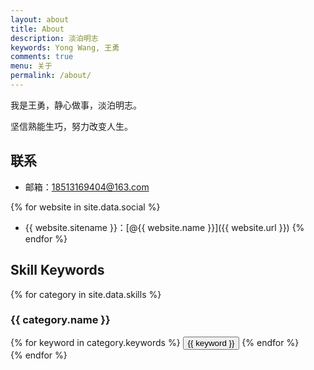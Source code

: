 ```yaml
---
layout: about
title: About
description: 淡泊明志
keywords: Yong Wang, 王勇
comments: true
menu: 关于
permalink: /about/
---
```


我是王勇，静心做事，淡泊明志。

坚信熟能生巧，努力改变人生。

## 联系

* 邮箱：18513169404@163.com

{% for website in site.data.social %}
* {{ website.sitename }}：[@{{ website.name }}]({{ website.url }})
{% endfor %}

## Skill Keywords

{% for category in site.data.skills %}
### {{ category.name }}
<div class="btn-inline">
{% for keyword in category.keywords %}
<button class="btn btn-outline" type="button">{{ keyword }}</button>
{% endfor %}
</div>
{% endfor %}

